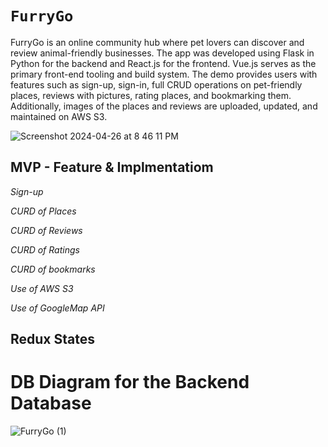 # `FurryGo`
FurryGo is an online community hub where pet lovers can discover and review animal-friendly businesses. The app was developed using Flask in Python for the backend and React.js for the frontend. Vue.js serves as the primary front-end tooling and build system. The demo provides users with features such as sign-up, sign-in, full CRUD operations on pet-friendly places, reviews with pictures, rating places, and bookmarking them. Additionally, images of the places and reviews are uploaded, updated, and maintained on AWS S3.

![Screenshot 2024-04-26 at 8 46 11 PM](https://github.com/edison914/FurryGo/assets/101605994/85d95ef0-45c1-49ca-b5eb-26ee7cbaf516)


## MVP - Feature & Implmentatiom
*Sign-up*

*CURD of Places*

*CURD of Reviews*

*CURD of Ratings*

*CURD of bookmarks*

*Use of AWS S3*

*Use of GoogleMap API*


## Redux States



# DB Diagram for the Backend Database
![FurryGo (1)](https://github.com/edison914/furrygo/assets/101605994/0eae4ea5-e872-46ae-ae20-74fe9fa48f98)
